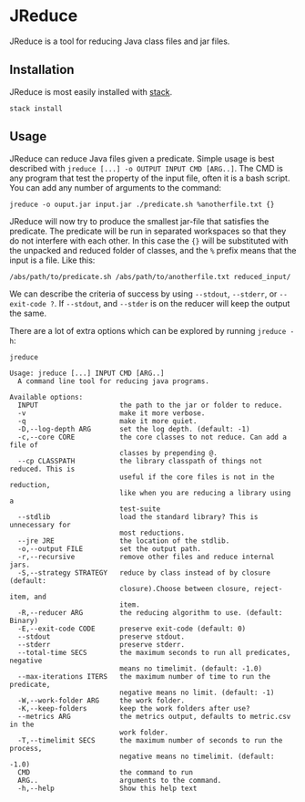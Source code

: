 # JReduce

JReduce is a tool for reducing Java class files and jar files.

## Installation

JReduce is most easily installed with
[stack](https://docs.haskellstack.org/en/stable/README/).

```
stack install
```

## Usage

JReduce can reduce Java files given a predicate. Simple usage is best
described with `jreduce [...] -o OUTPUT INPUT CMD [ARG..]`. The CMD is
any program that test the property of the input file, often it is a bash
script. You can add any number of arguments to the command:

```
jreduce -o ouput.jar input.jar ./predicate.sh %anotherfile.txt {} 
```

JReduce will now try to produce the smallest jar-file that satisfies the
predicate. The predicate will be run in separated workspaces so that
they do not interfere with each other. In this case the `{}` will be
substituted with the unpacked and reduced folder of classes, and 
the `%` prefix means that the input is a file. Like this:

```
/abs/path/to/predicate.sh /abs/path/to/anotherfile.txt reduced_input/
```

We can describe the criteria of success by using `--stdout`, `--stderr`,
or `--exit-code ?`. If `--stdout`, and `--stder` is on the reducer will
keep the output the same.

There are a lot of extra options which can be explored by running
`jreduce -h`:

```
jreduce

Usage: jreduce [...] INPUT CMD [ARG..]
  A command line tool for reducing java programs.

Available options:
  INPUT                    the path to the jar or folder to reduce.
  -v                       make it more verbose.
  -q                       make it more quiet.
  -D,--log-depth ARG       set the log depth. (default: -1)
  -c,--core CORE           the core classes to not reduce. Can add a file of
                           classes by prepending @.
  --cp CLASSPATH           the library classpath of things not reduced. This is
                           useful if the core files is not in the reduction,
                           like when you are reducing a library using a
                           test-suite
  --stdlib                 load the standard library? This is unnecessary for
                           most reductions.
  --jre JRE                the location of the stdlib.
  -o,--output FILE         set the output path.
  -r,--recursive           remove other files and reduce internal jars.
  -S,--strategy STRATEGY   reduce by class instead of by closure (default:
                           closure).Choose between closure, reject-item, and
                           item.
  -R,--reducer ARG         the reducing algorithm to use. (default: Binary)
  -E,--exit-code CODE      preserve exit-code (default: 0)
  --stdout                 preserve stdout.
  --stderr                 preserve stderr.
  --total-time SECS        the maximum seconds to run all predicates, negative
                           means no timelimit. (default: -1.0)
  --max-iterations ITERS   the maximum number of time to run the predicate,
                           negative means no limit. (default: -1)
  -W,--work-folder ARG     the work folder.
  -K,--keep-folders        keep the work folders after use?
  --metrics ARG            the metrics output, defaults to metric.csv in the
                           work folder.
  -T,--timelimit SECS      the maximum number of seconds to run the process,
                           negative means no timelimit. (default: -1.0)
  CMD                      the command to run
  ARG..                    arguments to the command.
  -h,--help                Show this help text
```
